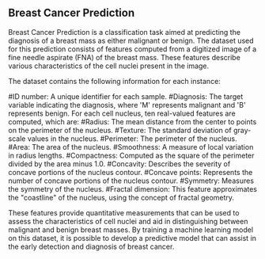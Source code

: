 ## Breast Cancer Prediction
Breast Cancer Prediction is a classification task aimed at predicting the diagnosis of a breast mass as either malignant or benign. The dataset used for this prediction consists of features computed from a digitized image of a fine needle aspirate (FNA) of the breast mass. These features describe various characteristics of the cell nuclei present in the image.

The dataset contains the following information for each instance:

#ID number: A unique identifier for each sample.
#Diagnosis: The target variable indicating the diagnosis, where 'M' represents malignant and 'B' represents benign.
For each cell nucleus, ten real-valued features are computed, which are:
#Radius: The mean distance from the center to points on the perimeter of the nucleus.
#Texture: The standard deviation of gray-scale values in the nucleus.
#Perimeter: The perimeter of the nucleus.
#Area: The area of the nucleus.
#Smoothness: A measure of local variation in radius lengths.
#Compactness: Computed as the square of the perimeter divided by the area minus 1.0.
#Concavity: Describes the severity of concave portions of the nucleus contour.
#Concave points: Represents the number of concave portions of the nucleus contour.
#Symmetry: Measures the symmetry of the nucleus.
#Fractal dimension: This feature approximates the "coastline" of the nucleus, using the concept of fractal geometry.

These features provide quantitative measurements that can be used to assess the characteristics of cell nuclei and aid in distinguishing between malignant and benign breast masses. By training a machine learning model on this dataset, it is possible to develop a predictive model that can assist in the early detection and diagnosis of breast cancer.
